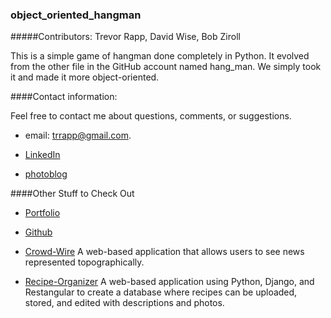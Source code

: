 ### object_oriented_hangman

#####Contributors: Trevor Rapp, David Wise, Bob Ziroll 

This is a simple game of hangman done completely in Python.  It evolved from the other file in the GitHub account named hang_man.  We simply took it and made it more object-oriented.

####Contact information: 

Feel free to contact me about questions, comments, or suggestions.

* email: trrapp@gmail.com.  

* [LinkedIn](https://www.linkedin.com/pub/trevor-rapp/37/a10/42)

* [photoblog](trappphotography.wordpress.com)

####Other Stuff to Check Out

* [Portfolio](http://web-karma.org//)

* [Github](https://github.com/trrapp12)

* [Crowd-Wire](http://crowdwire.net//)
  A web-based application that allows users to see news represented topographically.

* [Recipe-Organizer](http://recipes.web-karma.org/#/recipes)
 A web-based application using Python, Django, and Restangular to create a database where recipes can be uploaded, stored, and edited with descriptions and photos. 











